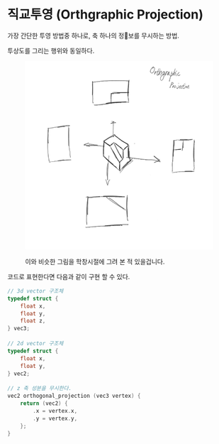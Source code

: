 # 직교투영 (Orthgraphic Projection)

가장 간단한 투영 방법중 하나로, 축 하나의 정보를 무시하는 방법.

투상도를 그리는 행위와 동일하다.



<figure><img src="../../.gitbook/assets/orthograhic_projection.png" alt=""><figcaption><p>이와 비슷한 그림을 학창시절에 그려 본 적 있을겁니다.</p></figcaption></figure>

코드로 표현한다면 다음과 같이 구현 할 수 있다.

```c
// 3d vector 구조체
typedef struct {
    float x,
    float y,
    float z,
} vec3;

// 2d vector 구조체
typedef struct {
    float x,
    float y,
} vec2;

// z 축 성분을 무시한다.
vec2 orthogonal_projection (vec3 vertex) {
    return (vec2) {
        .x = vertex.x,
        .y = vertex.y,
    };
}
```

